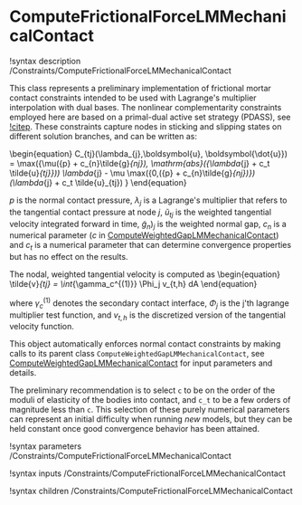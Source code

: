 # ComputeFrictionalForceLMMechanicalContact

!syntax description /Constraints/ComputeFrictionalForceLMMechanicalContact


This class represents a preliminary implementation of frictional mortar contact constraints intended to be used with Lagrange's multiplier interpolation with dual bases. The nonlinear complementarity constraints employed here are based on a primal-dual active set strategy (PDASS), see [!citep](gitterle2010finite). These constraints capture nodes in sticking and slipping states on different solution branches, and can be written as:

\begin{equation}
C_{tj}(\lambda_{j},\boldsymbol{u}, \boldsymbol{\dot{u}}) = \max({\mu({p} + c_{n}\tilde{g}_{nj}),  \mathrm{abs}({\lambda_{j} + c_t \tilde{u}_{tj}}))  \lambda_{j} - \mu \max({0,({p} + c_{n}\tilde{g}_{nj})}) (\lambda_{j} + c_t \tilde{u}_{tj})
}
\end{equation}

$p$ is the normal contact pressure, $\lambda_{j}$ is a Lagrange's multiplier that refers to the tangential contact pressure at node $j$, $\tilde{u}_{tj}$ is the weighted tangential velocity integrated forward in time, $\tilde{g}_n)_j$ is the weighted normal gap, $c_{n}$ is a numerical parameter ($c$ in [ComputeWeightedGapLMMechanicalContact](/ComputeWeightedGapLMMechanicalContact.md)) and $c_{t}$ is a numerical parameter that can determine convergence properties but has no effect on the results.

The nodal, weighted tangential velocity is computed as
\begin{equation}
\tilde{v}_{tj} = \int_{\gamma_c^{(1)}} \Phi_j v_{t,h} dA
\end{equation}

where $\gamma_c^{(1)}$ denotes the secondary contact interface, $\Phi_j$ is the
j'th lagrange multiplier test function, and $v_{t,h}$ is the discretized version
of the tangential velocity function.

This object automatically enforces normal contact constraints by making calls to its parent class `ComputeWeightedGapLMMechanicalContact`, see [ComputeWeightedGapLMMechanicalContact](/ComputeWeightedGapLMMechanicalContact.md) for input parameters and details.

The preliminary recommendation is to select  `c` to be on the order of the moduli of elasticity of the bodies into contact, and `c_t` to be a few orders of magnitude less than `c`. This selection of these purely numerical parameters can represent an initial difficulty when running *new* models, but they can be held constant once good convergence behavior has been attained.

!syntax parameters /Constraints/ComputeFrictionalForceLMMechanicalContact

!syntax inputs /Constraints/ComputeFrictionalForceLMMechanicalContact

!syntax children /Constraints/ComputeFrictionalForceLMMechanicalContact
